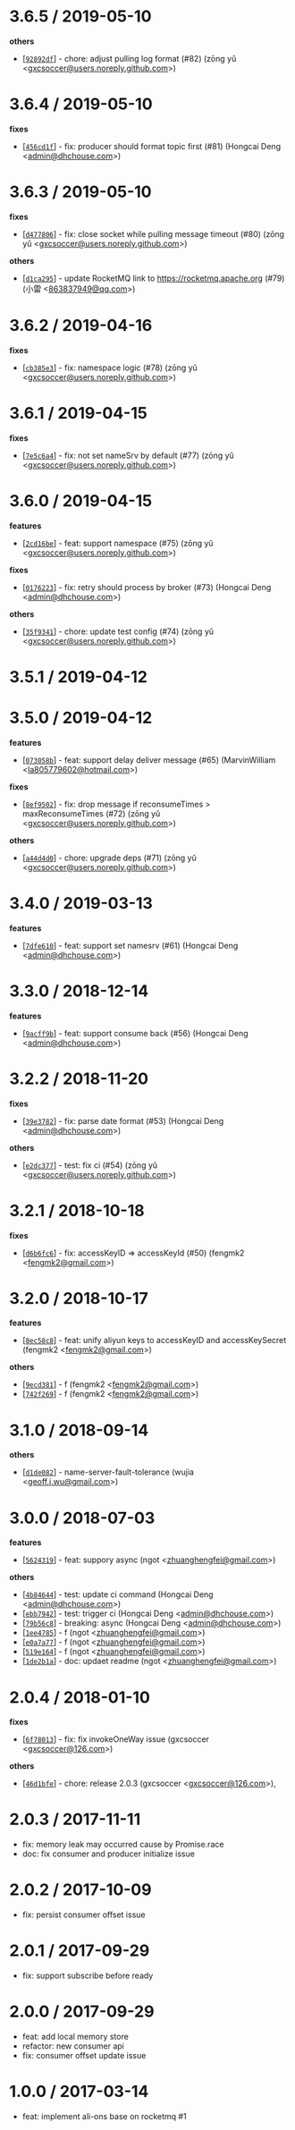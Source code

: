 
3.6.5 / 2019-05-10
==================

**others**
  * [[`92892df`](http://github.com/ali-sdk/ali-ons/commit/92892df3ca1a4f33bec36ebd5fcfc8b3a3251a45)] - chore: adjust pulling log format (#82) (zōng yǔ <<gxcsoccer@users.noreply.github.com>>)

3.6.4 / 2019-05-10
==================

**fixes**
  * [[`456cd1f`](http://github.com/ali-sdk/ali-ons/commit/456cd1f70d22161f51749f48737aa038e0b69f6a)] - fix: producer should format topic first (#81) (Hongcai Deng <<admin@dhchouse.com>>)

3.6.3 / 2019-05-10
==================

**fixes**
  * [[`d477806`](http://github.com/ali-sdk/ali-ons/commit/d47780628ef18be8fda5922c63c71b0bacc4c75c)] - fix: close socket while pulling message timeout (#80) (zōng yǔ <<gxcsoccer@users.noreply.github.com>>)

**others**
  * [[`d1ca295`](http://github.com/ali-sdk/ali-ons/commit/d1ca295a9a600da2cb3bee99c206aa03c92025cf)] - update RocketMQ link to https://rocketmq.apache.org (#79) (小雷 <<863837949@qq.com>>)

3.6.2 / 2019-04-16
==================

**fixes**
  * [[`cb385e3`](http://github.com/ali-sdk/ali-ons/commit/cb385e31c486877b625eb6b27a69245c1d43e65d)] - fix: namespace logic (#78) (zōng yǔ <<gxcsoccer@users.noreply.github.com>>)

3.6.1 / 2019-04-15
==================

**fixes**
  * [[`7e5c6a4`](http://github.com/ali-sdk/ali-ons/commit/7e5c6a4ccf3f488df0f0e41a9a7bcfb0aadefb14)] - fix: not set nameSrv by default (#77) (zōng yǔ <<gxcsoccer@users.noreply.github.com>>)

3.6.0 / 2019-04-15
==================

**features**
  * [[`2cd16be`](http://github.com/ali-sdk/ali-ons/commit/2cd16bed4608ca4235ad9eb5c211b9aad090a411)] - feat: support namespace (#75) (zōng yǔ <<gxcsoccer@users.noreply.github.com>>)

**fixes**
  * [[`0176223`](http://github.com/ali-sdk/ali-ons/commit/0176223b3fdd3a2e5a219fb02b03552764951588)] - fix: retry should process by broker (#73) (Hongcai Deng <<admin@dhchouse.com>>)

**others**
  * [[`35f9341`](http://github.com/ali-sdk/ali-ons/commit/35f934174077e6835284ca5cbebb3e171122fd11)] - chore: update test config (#74) (zōng yǔ <<gxcsoccer@users.noreply.github.com>>)

3.5.1 / 2019-04-12
==================

3.5.0 / 2019-04-12
==================

**features**
  * [[`073058b`](http://github.com/ali-sdk/ali-ons/commit/073058b9d82415f7063758e815f0d31b2b9d5a2b)] - feat: support delay deliver message (#65) (MarvinWilliam <<la805779602@hotmail.com>>)

**fixes**
  * [[`8ef9502`](http://github.com/ali-sdk/ali-ons/commit/8ef95027eef89456b17531b89761fa375168bfd6)] - fix: drop message if reconsumeTimes > maxReconsumeTimes (#72) (zōng yǔ <<gxcsoccer@users.noreply.github.com>>)

**others**
  * [[`a44d4d0`](http://github.com/ali-sdk/ali-ons/commit/a44d4d05919d68200e012442e7831e5b2217f808)] - chore: upgrade deps (#71) (zōng yǔ <<gxcsoccer@users.noreply.github.com>>)

3.4.0 / 2019-03-13
==================

**features**
  * [[`7dfe610`](http://github.com/ali-sdk/ali-ons/commit/7dfe6105f41d7478d587732e3ed9c14e2b96e1bb)] - feat: support set namesrv (#61) (Hongcai Deng <<admin@dhchouse.com>>)

3.3.0 / 2018-12-14
==================

**features**
  * [[`9acff9b`](http://github.com/ali-sdk/ali-ons/commit/9acff9b91c0325ed88ad634ae15161f62dceb574)] - feat: support consume back (#56) (Hongcai Deng <<admin@dhchouse.com>>)

3.2.2 / 2018-11-20
==================

**fixes**
  * [[`39e3782`](http://github.com/ali-sdk/ali-ons/commit/39e37827c8eac0c16e1fb5ecd64792da331673f3)] - fix: parse date format (#53) (Hongcai Deng <<admin@dhchouse.com>>)

**others**
  * [[`e2dc377`](http://github.com/ali-sdk/ali-ons/commit/e2dc377babb3a420e2dfc99a33bf6118979825ff)] - test: fix ci (#54) (zōng yǔ <<gxcsoccer@users.noreply.github.com>>)

3.2.1 / 2018-10-18
==================

**fixes**
  * [[`d6b6fc6`](http://github.com/ali-sdk/ali-ons/commit/d6b6fc61d049c5925c65913c299d0b423573d4b6)] - fix: accessKeyID => accessKeyId (#50) (fengmk2 <<fengmk2@gmail.com>>)

3.2.0 / 2018-10-17
==================

**features**
  * [[`8ec58c8`](http://github.com/ali-sdk/ali-ons/commit/8ec58c8f773633a4f1bb0341306d89afda1972e5)] - feat: unify aliyun keys to accessKeyID and accessKeySecret (fengmk2 <<fengmk2@gmail.com>>)

**others**
  * [[`9ecd381`](http://github.com/ali-sdk/ali-ons/commit/9ecd381f7079d7be6f2551a6baabfc51cdefde46)] - f (fengmk2 <<fengmk2@gmail.com>>)
  * [[`742f269`](http://github.com/ali-sdk/ali-ons/commit/742f269534c2e30f0772663ca3690ad000d9c75e)] - f (fengmk2 <<fengmk2@gmail.com>>)

3.1.0 / 2018-09-14
==================

**others**
  * [[`d1de082`](http://github.com/ali-sdk/ali-ons/commit/d1de0823fcc860ae12133a0026ddcfe2105db82d)] - name-server-fault-tolerance (wujia <<geoff.j.wu@gmail.com>>)

3.0.0 / 2018-07-03
==================

**features**
  * [[`5624319`](http://github.com/ali-sdk/ali-ons/commit/56243195ad838b88932be8b5e5c1f2f6a2eb3d4f)] - feat: suppory async (ngot <<zhuanghengfei@gmail.com>>)

**others**
  * [[`4b84644`](http://github.com/ali-sdk/ali-ons/commit/4b846446ceec7f175a363ef3dd011f67dc2dcaea)] - test: update ci command (Hongcai Deng <<admin@dhchouse.com>>)
  * [[`ebb7942`](http://github.com/ali-sdk/ali-ons/commit/ebb7942269662843357ce4070a19628c6d51fe88)] - test: trigger ci (Hongcai Deng <<admin@dhchouse.com>>)
  * [[`79b56c8`](http://github.com/ali-sdk/ali-ons/commit/79b56c86f03a957cad4442e52ddae8e49389ab57)] - breaking: async (Hongcai Deng <<admin@dhchouse.com>>)
  * [[`1ee4785`](http://github.com/ali-sdk/ali-ons/commit/1ee47857f4846a4d70b33b60234972651d1c37d3)] - f (ngot <<zhuanghengfei@gmail.com>>)
  * [[`e0a7a77`](http://github.com/ali-sdk/ali-ons/commit/e0a7a77e0830a04c020c7a2762f32a2f210ef426)] - f (ngot <<zhuanghengfei@gmail.com>>)
  * [[`519e164`](http://github.com/ali-sdk/ali-ons/commit/519e1641e224deec08504ccf60ca4fa05e01788b)] - f (ngot <<zhuanghengfei@gmail.com>>)
  * [[`1de2b1a`](http://github.com/ali-sdk/ali-ons/commit/1de2b1a6cdc46fd19faeceda50d89c2f2928144d)] - doc: updaet readme (ngot <<zhuanghengfei@gmail.com>>)

2.0.4 / 2018-01-10
==================

**fixes**
  * [[`6f78013`](http://github.com/ali-sdk/ali-ons/commit/6f780131b713465827588ac3ee866b9e2b2bd2ae)] - fix: fix invokeOneWay issue (gxcsoccer <<gxcsoccer@126.com>>)

**others**
  * [[`46d1bfe`](http://github.com/ali-sdk/ali-ons/commit/46d1bfe4cd5af83aa814d2a6dfd490efde5172bc)] - chore: release 2.0.3 (gxcsoccer <<gxcsoccer@126.com>>),

2.0.3 / 2017-11-11
==================

  * fix: memory leak may occurred cause by Promise.race
  * doc: fix consumer and producer initialize issue

2.0.2 / 2017-10-09
==================

  * fix: persist consumer offset issue

2.0.1 / 2017-09-29
==================

  * fix: support subscribe before ready

2.0.0 / 2017-09-29
==================

  * feat: add local memory store
  * refactor: new consumer api
  * fix: consumer offset update issue

1.0.0 / 2017-03-14
==================

  * feat: implement ali-ons base on rocketmq #1
